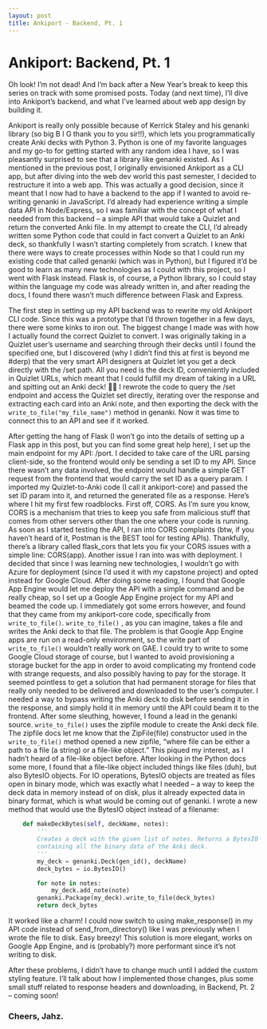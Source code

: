 ```yaml
---
layout: post
title: Ankiport - Backend, Pt. 1
---
```


# Ankiport: Backend, Pt. 1

Oh look! I’m not dead! And I’m back after a New Year’s break to keep this series on track with some promised posts. Today (and next time), I’ll dive into Ankiport’s backend, and what I’ve learned about web app design by building it.

Ankiport is really only possible because of Kerrick Staley and his genanki library (so big B I G thank you to you sir!!), which lets you programmatically create Anki decks with Python 3. Python is one of my favorite languages and my go-to for getting started with any random idea I have, so I was pleasantly surprised to see that a library like genanki existed. As I mentioned in the previous post, I originally envisioned Ankiport as a CLI app, but after diving into the web dev world this past semester, I decided to restructure it into a web app. This was actually a good decision, since it meant that I now had to have a backend to the app if I wanted to avoid re-writing genanki in JavaScript. I’d already had experience writing a simple data API in Node/Express, so I was familiar with the concept of what I needed from this backend – a simple API that would take a Quizlet and return the converted Anki file. In my attempt to create the CLI, I’d already written some Python code that could in fact convert a Quizlet to an Anki deck, so thankfully I wasn’t starting completely from scratch. I knew that there were ways to create processes within Node so that I could run my existing code that called genanki (which was in Python), but I figured it’d be good to learn as many new technologies as I could with this project, so I went with Flask instead. Flask is, of course, a Python library, so I could stay within the language my code was already written in, and after reading the docs, I found there wasn’t much difference between Flask and Express.

The first step in setting up my API backend was to rewrite my old Ankiport CLI code. Since this was a prototype that I’d thrown together in a few days, there were some kinks to iron out. The biggest change I made was with how I actually found the correct Quizlet to convert. I was originally taking in a Quizlet user’s username and searching through their decks until I found the specified one, but I discovered (why I didn’t find this at first is beyond me #derp) that the very smart API designers at Quizlet let you get a deck directly with the /set path. All you need is the deck ID, conveniently included in Quizlet URLs, which meant that I could fulfill my dream of taking in a URL and spitting out an Anki deck! 🎉🎊 I rewrote the code to query the /set endpoint and access the Quizlet set directly, iterating over the response and extracting each card into an Anki note, and then exporting the deck with the `write_to_file("my_file_name")` method in genanki. Now it was time to connect this to an API and see if it worked.

After getting the hang of Flask (I won’t go into the details of setting up a Flask app in this post, but you can find some great help here), I set up the main endpoint for my API: /port. I decided to take care of the URL parsing client-side, so the frontend would only be sending a set ID to my API. Since there wasn’t any data involved, the endpoint would handle a simple GET request from the frontend that would carry the set ID as a query param. I imported my Quizlet-to-Anki code (I call it ankiport-core) and passed the set ID param into it, and returned the generated file as a response. Here’s where I hit my first few roadblocks. First off, CORS. As I’m sure you know, CORS is a mechanism that tries to keep you safe from malicious stuff that comes from other servers other than the one where your code is running. As soon as I started testing the API, I ran into CORS complaints (btw, if you haven’t heard of it, Postman is the BEST tool for testing APIs). Thankfully, there’s a library called flask_cors that lets you fix your CORS issues with a simple line: CORS(app). Another issue I ran into was with deployment. I decided that since I was learning new technologies, I wouldn’t go with Azure for deployment (since I’d used it with my capstone project) and opted instead for Google Cloud. After doing some reading, I found that Google App Engine would let me deploy the API with a simple command and be really cheap, so I set up a Google App Engine project for my API and beamed the code up. I immediately got some errors however, and found that they came from my ankiport-core code, specifically from `write_to_file()`. `write_to_file()` , as you can imagine, takes a file and writes the Anki deck to that file. The problem is that Google App Engine apps are run on a read-only environment, so the write part of `write_to_file()` wouldn’t really work on GAE. I could try to write to some Google Cloud storage of course, but I wanted to avoid provisioning a storage bucket for the app in order to avoid complicating my frontend code with strange requests, and also possibly having to pay for the storage. It seemed pointless to get a solution that had permanent storage for files that really only needed to be delivered and downloaded to the user’s computer. I needed a way to bypass writing the Anki deck to disk before sending it in the response, and simply hold it in memory until the API could beam it to the frontend. After some sleuthing, however, I found a lead in the genanki source. `write_to_file()` uses the zipfile module to create the Anki deck file. The zipfile docs let me know that the ZipFile(file) constructor used in the `write_to_file()` method opened a new zipfile, “where file can be either a path to a file (a string) or a file-like object.” This piqued my interest, as I hadn’t heard of a file-like object before. After looking in the Python docs some more, I found that a file-like object included things like files (duh), but also BytesIO objects. For IO operations, BytesIO objects are treated as files open in binary mode, which was exactly what I needed – a way to keep the deck data in memory instead of on disk, plus it already expected data in binary format, which is what would be coming out of genanki. I wrote a new method that would use the BytesIO object instead of a filename:

```python
    def makeDeckBytes(self, deckName, notes):
        '''
        Creates a deck with the given list of notes. Returns a BytesIO object
        containing all the binary data of the Anki deck.
        '''
        my_deck = genanki.Deck(gen_id(), deckName)
        deck_bytes = io.BytesIO()

        for note in notes:
            my_deck.add_note(note)
        genanki.Package(my_deck).write_to_file(deck_bytes)
        return deck_bytes
```

It worked like a charm! I could now switch to using make_response() in my API code instead of send_from_directory() like I was previously when I wrote the file to disk. Easy breezy! This solution is more elegant, works on Google App Engine, and is (probably?) more performant since it’s not writing to disk.

After these problems, I didn’t have to change much until I added the custom styling feature. I’ll talk about how I implemented those changes, plus some small stuff related to response headers and downloading, in Backend, Pt. 2 – coming soon!

### Cheers, Jahz.
